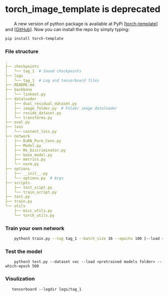 # torch_image_template is deprecated
　　A new version of python package is available at PyPi [[torch-template](https://pypi.org/project/torch-template/)] and [[GitHub](https://github.com/misads/torch_template)]. Now you can install the repo by simply typing:
```bash
pip install torch-template
```

### File structure

```yaml
.
├── checkpoints
│   └── tag_1  # Saved checkpoints
├── logs
│   └── tag_1  # Log and tensorboard files
├── README.md
├── backbone
│   └── linknet.py
├── dataloader
│   ├── dual_residual_dataset.py
│   ├── image_folder.py  # Folder image dataloader
│   ├── reside_dataset.py
│   └── transforms.py
├── eval.py
├── loss
│   └── content_loss.py
├── network
│   ├── DuRN_Pure_Conv.py
│   ├── Model.py
│   ├── Ms_Discriminator.py
│   ├── base_model.py
│   ├── metrics.py
│   └── norm.py
├── options
│   ├── __init__.py
│   └── options.py  # Args
├── scripts
│   ├── test_scipt.py
│   └── train_script.py
├── test.py
├── train.py
└── utils
    ├── misc_utils.py
    └── torch_utils.py

```

### Train your own network
```bash
    python3 train.py --tag tag_1 --batch_size 16 --epochs 100 [--load <pretrained models folder> --which-epoch 500] --gpu_ids 0
```

### Test the model
```shell script
    python3 test.py --dataset voc --load <pretrained models folder> --which-epoch 500
```

### Visulization
```shell script
   tensorboard --logdir logs/tag_1
```

